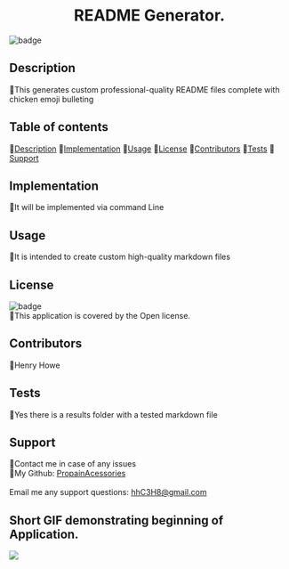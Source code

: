 
  <h1 align="center"> README Generator.</h1>

  ![badge](https://img.shields.io/badge/license-Open-brightgreen)<br />

  ## Description
  🐔This generates custom professional-quality README files complete with chicken emoji bulleting

  ## Table of contents
  🐔[Description](#description)
  🐔[Implementation](#implementation)
  🐔[Usage](#usage)
  🐔[License](#license)
  🐔[Contributors](#contributors)
  🐔[Tests](#tests)
  🐔[Support](#support)

  ## Implementation
  🐔It will be implemented via command Line

  ## Usage
  🐔It is intended to create custom high-quality markdown files

  ## License
  ![badge](https://img.shields.io/badge/license-Open-brightgreen)
  <br/>
  🐔This application is covered by the Open license.
  
  ## Contributors
  🐔Henry Howe

  ## Tests
  🐔Yes there is a results folder with a tested markdown file

  ## Support
  🐔Contact me in case of any issues<br/>
  🐔My Github: [PropainAcessories](https://github.com/undefined)<br/>
  <br/>
  Email me any support questions: hhC3H8@gmail.com<br/>
  
  ## Short GIF demonstrating beginning of Application.
![](Untitled_%20Aug%2030,%202022%202_44%20PM.gif)